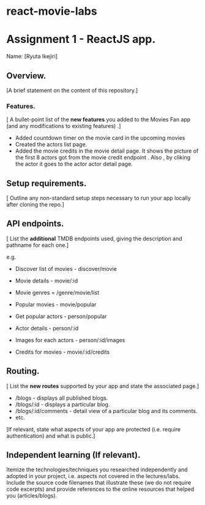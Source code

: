 # react-movie-labs
# Assignment 1 - ReactJS app.

Name: [Ryuta Ikejiri]

## Overview.

[A brief statement on the content of this repository.]

### Features.
[ A bullet-point list of the __new features__ you added to the Movies Fan app (and any modifications to existing features) .]
 
+ Added countdown timer on the movie card in the upcoming movies
+ Created the actors list page. 
+ Added the movie credits in the movie detail page. It shows the picture of the first 8 actors got from the movie credit endpoint . Also , by cliking the actor it goes to the actor actor detail page. 




## Setup requirements.

[ Outline any non-standard setup steps necessary to run your app locally after cloning the repo.]

## API endpoints.

[ List the __additional__ TMDB endpoints used, giving the description and pathname for each one.] 

e.g.
+ Discover list of movies - discover/movie
+ Movie details - movie/:id
+ Movie genres = /genre/movie/list

+ Popular movies - movie/popular
+ Get popular actors - person/popular
+ Actor details - person/:id
+ Images for each actors - person/:id/images
+ Credits for movies - movie/:id/credits


## Routing.

[ List the __new routes__ supported by your app and state the associated page.]

+ /blogs - displays all published blogs.
+ /blogs/:id - displays a particular blog.
+ /blogs/:id/comments - detail view of a particular blog and its comments.
+ etc.

[If relevant, state what aspects of your app are protected (i.e. require authentication) and what is public.]

## Independent learning (If relevant).

Itemize the technologies/techniques you researched independently and adopted in your project, 
i.e. aspects not covered in the lectures/labs. Include the source code filenames that illustrate these 
(we do not require code excerpts) and provide references to the online resources that helped you (articles/blogs).